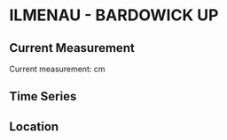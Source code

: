 # ILMENAU - BARDOWICK UP

## Current Measurement

Current measurement: <Value topic="rivers/pegel-online/ILMENAU/BARDOWICK UP/measurementValue"/> cm

## Time Series

<TimeSeries topic="rivers/pegel-online/ILMENAU/BARDOWICK UP/measurementValue" period="week" />

## Location

<WorldMap>
  <Marker lat="53.291656475658186" lon="10.401067204785235" labelTopic="rivers/pegel-online/ILMENAU/BARDOWICK UP" />
</WorldMap>
